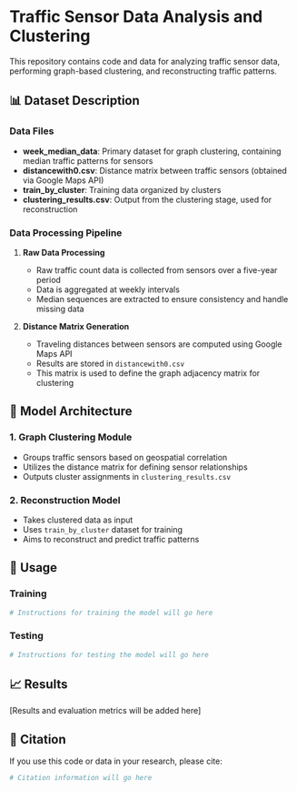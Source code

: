 # Traffic Sensor Data Analysis and Clustering

This repository contains code and data for analyzing traffic sensor data, performing graph-based clustering, and reconstructing traffic patterns.

## 📊 Dataset Description

### Data Files
- **week_median_data**: Primary dataset for graph clustering, containing median traffic patterns for sensors
- **distancewith0.csv**: Distance matrix between traffic sensors (obtained via Google Maps API)
- **train_by_cluster**: Training data organized by clusters
- **clustering_results.csv**: Output from the clustering stage, used for reconstruction

### Data Processing Pipeline
1. **Raw Data Processing**
   - Raw traffic count data is collected from sensors over a five-year period
   - Data is aggregated at weekly intervals
   - Median sequences are extracted to ensure consistency and handle missing data

2. **Distance Matrix Generation**
   - Traveling distances between sensors are computed using Google Maps API
   - Results are stored in `distancewith0.csv`
   - This matrix is used to define the graph adjacency matrix for clustering

## 🔄 Model Architecture

### 1. Graph Clustering Module
- Groups traffic sensors based on geospatial correlation
- Utilizes the distance matrix for defining sensor relationships
- Outputs cluster assignments in `clustering_results.csv`

### 2. Reconstruction Model
- Takes clustered data as input
- Uses `train_by_cluster` dataset for training
- Aims to reconstruct and predict traffic patterns

## 🚀 Usage

### Training
```bash
# Instructions for training the model will go here
```

### Testing
```bash
# Instructions for testing the model will go here
```

## 📈 Results
[Results and evaluation metrics will be added here]

## 📝 Citation
If you use this code or data in your research, please cite:
```bibtex
# Citation information will go here
```